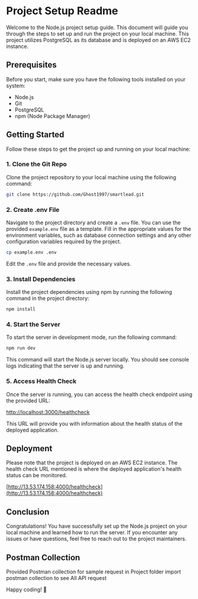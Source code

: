 # Project Setup Readme

Welcome to the Node.js project setup guide. This document will guide you through the steps to set up and run the project on your local machine. This project utilizes PostgreSQL as its database and is deployed on an AWS EC2 instance.

## Prerequisites

Before you start, make sure you have the following tools installed on your system:

- Node.js
- Git
- PostgreSQL
- npm (Node Package Manager)

## Getting Started

Follow these steps to get the project up and running on your local machine:

### 1. Clone the Git Repo

Clone the project repository to your local machine using the following command:

```bash
git clone https://github.com/Ghost1997/smartlead.git
```



### 2. Create .env File

Navigate to the project directory and create a `.env` file. You can use the provided `example.env` file as a template. Fill in the appropriate values for the environment variables, such as database connection settings and any other configuration variables required by the project.

```bash
cp example.env .env
```

Edit the `.env` file and provide the necessary values.

### 3. Install Dependencies

Install the project dependencies using npm by running the following command in the project directory:

```bash
npm install
```

### 4. Start the Server

To start the server in development mode, run the following command:

```bash
npm run dev
```

This command will start the Node.js server locally. You should see console logs indicating that the server is up and running.

### 5. Access Health Check

Once the server is running, you can access the health check endpoint using the provided URL:

[http://localhost:3000/healthcheck](http://localhost:3000/healthcheck)

This URL will provide you with information about the health status of the deployed application.

## Deployment

Please note that the project is deployed on an AWS EC2 instance. The health check URL mentioned is where the deployed application's health status can be monitored.

[http://13.53.174.158:4000/healthcheck](http://13.53.174.158:4000/healthcheck)
## Conclusion

Congratulations! You have successfully set up the Node.js project on your local machine and learned how to run the server. If you encounter any issues or have questions, feel free to reach out to the project maintainers.

## Postman Collection

Provided Postman collection for sample request in Project folder import postman collection to see All API request

Happy coding! 🚀
